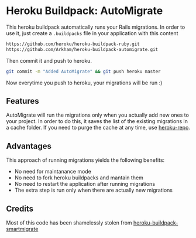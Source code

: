 # Heroku Buildpack: AutoMigrate

This heroku buildpack automatically runs your Rails migrations. In order to use it,
just create a `.buildpacks` file in your application with this content

```bash
https://github.com/heroku/heroku-buildpack-ruby.git
https://github.com/Arkham/heroku-buildpack-automigrate.git
```

Then commit it and push to heroku.

```bash
git commit -m "Added AutoMigrate" && git push heroku master
```

Now everytime you push to heroku, your migrations will be run :)

## Features

AutoMigrate will run the migrations only when you actually add new ones to
your project. In order to do this, it saves the list of the existing migrations
in a cache folder. If you need to purge the cache at any time, use
[heroku-repo](https://github.com/heroku/heroku-repo).

## Advantages

This approach of running migrations yields the following benefits:

* No need for maintanance mode
* No need to fork heroku buildpacks and mantain them
* No need to restart the application after running migrations
* The extra step is run only when there are actually new migrations

## Credits

Most of this code has been shamelessly stolen from
[heroku-buildpack-smartmigrate](https://github.com/hammady/heroku-buildpack-smartmigrate)
